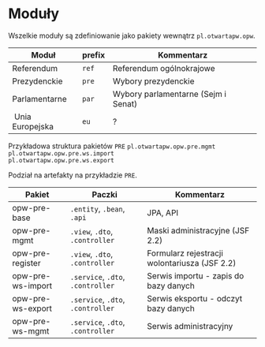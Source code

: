 # Moduły
Wszelkie moduły są zdefiniowanie jako pakiety wewnątrz `pl.otwartapw.opw`.

 

| Moduł | prefix | Kommentarz |
| ------------- | ------------- | ------------- |
| Referendum | `ref` | Referendum ogólnokrajowe | 
| Prezydenckie  | `pre` | Wybory prezydenckie |
| Parlamentarne  | `par` | Wybory parlamentarne (Sejm i Senat) |
| Unia Europejska  | `eu` | ? |

		

Przykładowa struktura pakietów `PRE` 
`pl.otwartapw.opw.pre.mgmt`  
`pl.otwartapw.opw.pre.ws.import`  
`pl.otwartapw.opw.pre.ws.export`  


Podział na artefakty na przykładzie `PRE`. 


| Pakiet | Paczki | Kommentarz |
| ------------- | ------------- | ------------- |
| opw-pre-base | `.entity`, `.bean`, `.api` | JPA, API |
| opw-pre-mgmt | `.view`, `.dto`, `.controller` | Maski administracyjne (JSF 2.2) |
| opw-pre-register | `.view`, `.dto`, `.controller` | Formularz rejestracji wolontariusza (JSF 2.2) |
| opw-pre-ws-import | `.service`, `.dto`, `.controller` | Serwis importu - zapis do bazy danych | 
| opw-pre-ws-export | `.service`, `.dto`, `.controller` | Serwis eksportu - odczyt bazy danych |
| opw-pre-ws-mgmt | `.service`, `.dto`, `.controller` | Serwis administracyjny |
